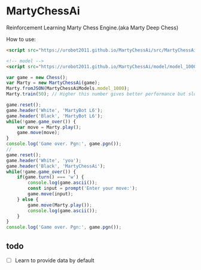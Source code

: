 # MartyChessAi
Reinforcement Learning Marty Chess Engine.(aka Marty Deep Chess)


How to use:
```html
<script src="https://urobot2011.github.io/MartyChessAi/src/MartyChessAi.js"></script>
```
```html
<!-- model -->
<script src="https://urobot2011.github.io/MartyChessAi/model/model_1000data.js"></script>
```
```js
var game = new Chess();
var Marty = new MartyChessAi(game);
Marty.fromJSON(MartyChessAiModels.model_1000);
Marty.train(50); // Higher this number gives better performance but slower learning

game.reset();
game.header('White', 'MartyBot L6');
game.header('Black', 'MartyBot L6');
while(!game.game_over()) {
	var move = Marty.play();
	game.move(move);
}
console.log('Game over. Pgn:', game.pgn());
//
game.reset();
game.header('White', 'you');
game.header('Black', 'MartyChessAi');
while(!game.game_over()) {
	if(game.turn() === 'w') {
		console.log(game.ascii());
		const input = prompt('Enter your move:');
		game.move(input);
	} else {
		game.move(Marty.play());
		console.log(game.ascii());
	}
}
console.log('Game over. Pgn:', game.pgn());
```

## todo
* [ ] Learn to provide data by default
